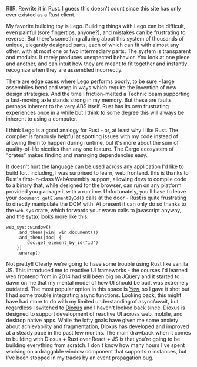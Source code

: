 RIIR. Rewrite it in Rust. I guess this doesn't count since this site has only ever existed as a Rust client. 

My favorite building toy is Lego. Building things with Lego can be difficult, even painful (sore fingertips, anyone?), and mistakes can
be frustrating to reverse. But there's something alluring about this system of thousands of unique, elegantly designed parts, each
of which can fit with almost any other, with at most one or two intermediary parts. The system is transparent and modular. It rarely produces unexpected behavior. You look at one piece and another, and can intuit how they are meant to fit together and instantly recognize when they are assembled incorrectly.

There are edge cases where Lego performs poorly, to be sure - large assemblies bend and warp in ways which require the invention of new design strategies. And the time I friction-melted a Technic beam supporting a fast-moving axle stands strong in my memory. But these are faults perhaps inherent to the very ABS itself. Rust has its own frustrating experiences once in a while but I think to some degree this will always be inherent to using a computer.

I think Lego is a good analogy for Rust - or, at least why I like Rust. The compiler is famously helpful at spotting issues with my code instead of allowing them to happen during runtime, but it's more about the sum of quality-of-life niceties than any one feature. The Cargo
ecosystem of "crates" makes finding and managing dependencies easy. 

It doesn't hurt the language can be used across any application I'd like to build for.. including, I was surprised to learn, web frontend. 
this is thanks to Rust's first-in-class WebAssembly support, allowing devs to compile code to a binary that, while designed for the browser, can run on any platform provided you package it with a runtime. Unfortunately, you'll have to leave your ```document.getElementById()``` calls at the door - Rust is quite frustrating to directly manipulate the DOM with. At present it can only do so thanks to the ```web-sys``` crate, which forwards your wasm calls to javascript anyway, and the sytax looks more like this:

```
web_sys::window()
    .and_then(|win| win.document())
    .and_then(|doc| {
        doc.get_element_by_id("id")
    })
    .unwrap()
```

Not pretty!! Clearly we're going to have some trouble using Rust like vanilla JS. 
This introduced me to reactive UI frameworks - the courses I'd learned web frontend from in 2014 had still been big on JQuery and it started to dawn on me that my mental model of how UI should be built was extremely outdated. The most popular option in this space is [Yew](https://yew.rs/), so I gave it shot but I had some trouble integrating async functions. Looking back, this might have had more to do with my limited understanding of async/await, but regardless I switched to [Dioxus](https://dioxuslabs.com) and I haven't looked back since. Dioxus is designed to support development of reactive UI across web, mobile, and desktop native apps. While the lofty goals have given me some anxiety about achievability and fragmentation, Dioxus has developed and improved at a steady pace in the past few months. The main drawback when it comes to building with Dioxus + Rust over React + JS is that you're going to be building everything from scratch. I don't know how many hours I've spent working on a draggable window component that supports n instances, but I've been stopped in my tracks by an event propagation bug. 

